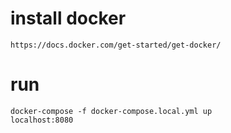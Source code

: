# install docker
    https://docs.docker.com/get-started/get-docker/
    
# run
    docker-compose -f docker-compose.local.yml up
    localhost:8080
